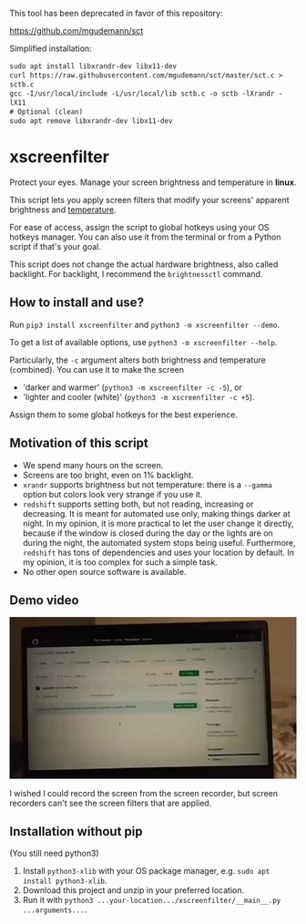 
This tool has been deprecated in favor of this repository:

https://github.com/mgudemann/sct

Simplified installation:

```
sudo apt install libxrandr-dev libx11-dev
curl https://raw.githubusercontent.com/mgudemann/sct/master/sct.c > sctb.c
gcc -I/usr/local/include -L/usr/local/lib sctb.c -o sctb -lXrandr -lX11
# Optional (clean)
sudo apt remove libxrandr-dev libx11-dev
```

# xscreenfilter

Protect your eyes. Manage your screen brightness and temperature in **linux**.

This script lets you apply screen filters that modify your screens' apparent brightness and [temperature](https://en.wikipedia.org/wiki/Color_temperature).

For ease of access, assign the script to global hotkeys using your OS hotkeys manager. You can also use it from the terminal or from a Python script if that's your goal.

This script does not change the actual hardware brightness, also called backlight. For backlight, I recommend the `brightnessctl` command.


## How to install and use?

Run `pip3 install xscreenfilter` and `python3 -m xscreenfilter --demo`.

To get a list of available options, use `python3 -m xscreenfilter --help`.

Particularly, the `-c` argument alters both brightness and temperature (`c`ombined). You can use it to make the screen

 - 'darker and warmer' (`python3 -m xscreenfilter -c -5`), or
 - 'lighter and cooler (white)' (`python3 -m xscreenfilter -c +5`).

Assign them to some global hotkeys for the best experience.


## Motivation of this script

 - We spend many hours on the screen.
 - Screens are too bright, even on 1% backlight.
 - `xrandr` supports brightness but not temperature: there is a `--gamma` option but colors look very strange if you use it.
 - `redshift` supports setting both, but not reading, increasing or decreasing. It is meant for automated use only, making things darker at night. In my opinion, it is more practical to let the user change it directly, because if the window is closed during the day or the lights are on during the night, the automated system stops being useful. Furthermore, `redshift` has tons of dependencies and uses your location by default. In my opinion, it is too complex for such a simple task.
 - No other open source software is available.


## Demo video

![Showcase video](video.webp)

I wished I could record the screen from the screen recorder, but screen recorders can't see the screen filters that are applied.


## Installation without pip

(You still need python3)

1. Install `python3-xlib` with your OS package manager, e.g. `sudo apt install python3-xlib`.
1. Download this project and unzip in your preferred location.
1. Run it with `python3 ...your-location.../xscreenfilter/__main__.py ...arguments...`.
